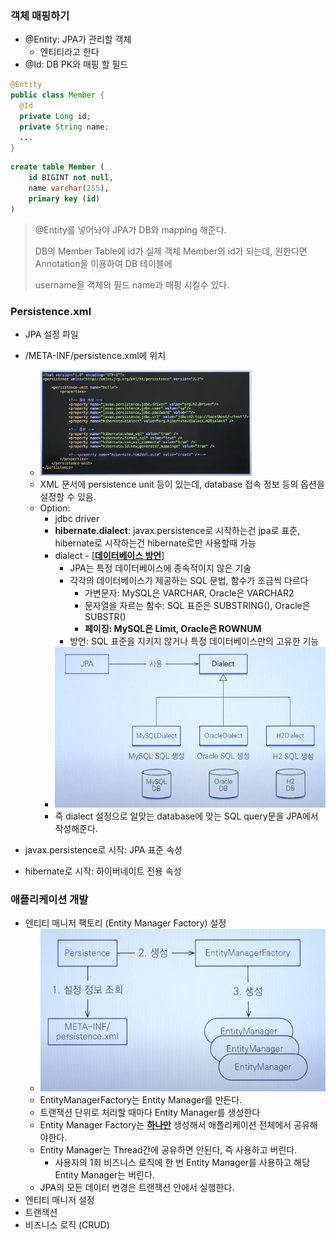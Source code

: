 ### 객체 매핑하기

* @Entity: JPA가 관리할 객체
  * 엔티티라고 한다
* @Id: DB PK와 매핑 할 필드

```java
@Entity
public class Member {
  @Id
  private Long id;
  private String name;
  ...
}
```

```sql
create table Member (
	id BIGINT not null,
	name varchar(255),
	primary key (id)
)
```

> @Entity를 넣어놔야 JPA가 DB와 mapping 해준다.
>
> DB의 Member Table에 id가 실제 객체 Member의 id가 되는데, 원한다면 Annotation을 이용하여 DB 테이블에
>
> username을 객체의 필드 name과 매핑 시킬수 있다.



### Persistence.xml

- JPA 설정 파일
- /META-INF/persistence.xml에 위치
  - <img src="../../../../../../../../readmeImages/persistencexml.png" alt="jpa" style="zoom:33%;"/> 
  - XML 문서에 persistence unit 등이 있는데, database 접속 정보 등의 옵션을 설정할 수 있음.
  - Option:
    - jdbc driver
    - **hibernate.dialect**: javax.persistence로 시작하는건 jpa로 표준, hibernate로 시작하는건 hibernate로만 사용할때 가능
    - dialect - [**<u>데이터베이스 방언</u>**]
      - JPA는 특정 데이터베이스에 종속적이지 않은 기술
      - 각각의 데이터베이스가 제공하는 SQL 문법, 함수가 조금씩 다르다
        - 가변문자: MySQL은 VARCHAR, Oracle은 VARCHAR2
        - 문자열을 자르는 함수: SQL 표준은 SUBSTRING(), Oracle은 SUBSTR()
        - **페이징: MySQL은 Limit, Oracle은 ROWNUM**
      - 방언: SQL 표준을 지키지 않거나 특정 데이터베이스만의 고유한 기능
    - <img src="../../../../../../../../readmeImages/dialect.png" alt="jpa" style="zoom:53%;"/> 
    - 즉 dialect 설정으로 알맞는 database에 맞는 SQL query문을 JPA에서 작성해준다.

- javax.persistence로 시작: JPA 표준 속성
- hibernate로 시작: 하이버네이트 전용 속성



### 애플리케이션 개발

- 엔티티 매니저 팩토리 (Entity Manager Factory) 설정
  - <img src="../../../../../../../../readmeImages/EntityManager.png" alt="jpa" style="zoom:53%;"/> 
  - EntityManagerFactory는 Entity Manager를 만든다.
  - 트랜잭션 단위로 처리할 때마다 Entity Manager를 생성한다
  - Entity Manager Factory는 **<u>하나만</u>** 생성해서 애플리케이션 전체에서 공유해야한다.
  - Entity Manager는 Thread간에 공유하면 안된다, 즉 사용하고 버린다.
    - 사용자의 1회 비즈니스 로직에 한 번 Entity Manager를 사용하고 해당 Entity Manager는 버린다.
  - JPA의 모든 데이터 변경은 트랜잭션 안에서 실행한다.
- 엔티티 매니저 설정
- 트랜잭션
- 비즈니스 로직 (CRUD) 




